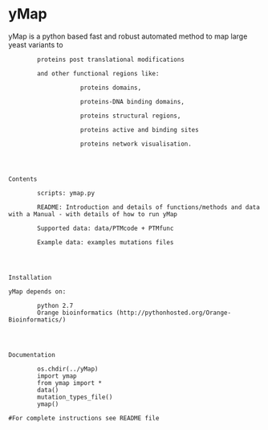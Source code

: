 # yMap

yMap is a python based fast and robust automated method to map large yeast variants to 
            
            proteins post translational modifications 
            
            and other functional regions like:
                            
                        proteins domains, 
                            
                        proteins-DNA binding domains, 
                        
                        proteins structural regions, 
                
                        proteins active and binding sites 
                
                        proteins network visualisation. 




    Contents

            scripts: ymap.py

            README: Introduction and details of functions/methods and data with a Manual - with details of how to run yMap 

            Supported data: data/PTMcode + PTMfunc

            Example data: examples mutations files




    Installation 
   
    yMap depends on:
            
            python 2.7
            Orange bioinformatics (http://pythonhosted.org/Orange-Bioinformatics/)
    



    Documentation
    
            os.chdir(../yMap)
            import ymap
            from ymap import *
            data()
            mutation_types_file()
            ymap()
            
    #For complete instructions see README file

    
